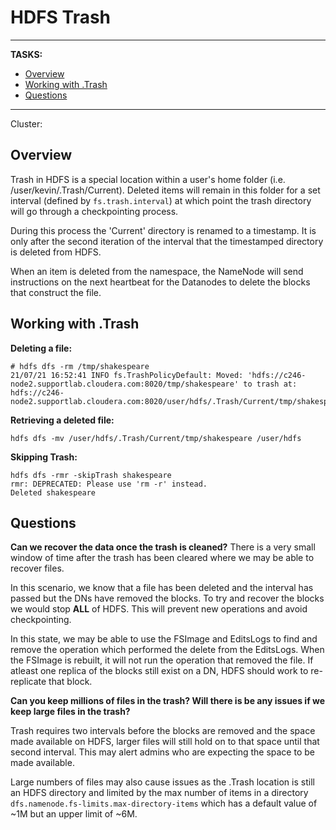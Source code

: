 # HDFS Trash

---
__TASKS:__

<!-- toc -->

- [Overview](#Overview)
- [Working with .Trash](#Working-with-Trash)
- [Questions](#Questions)

<!-- tocstop -->

---


Cluster: 

## Overview

Trash in HDFS is a special location within a user's home folder (i.e. /user/kevin/.Trash/Current). Deleted items will remain in this folder for a set interval (defined by `fs.trash.interval`) at which point the trash directory will go through a checkpointing process. 

During this process the 'Current' directory is renamed to a timestamp. It is only after the second iteration of the interval that the timestamped directory is deleted from HDFS.

When an item is deleted from the namespace, the NameNode will send instructions on the next heartbeat for the Datanodes to delete the blocks that construct the file. 


## Working with .Trash

__Deleting a file:__
```
# hdfs dfs -rm /tmp/shakespeare
21/07/21 16:52:41 INFO fs.TrashPolicyDefault: Moved: 'hdfs://c246-node2.supportlab.cloudera.com:8020/tmp/shakespeare' to trash at: hdfs://c246-node2.supportlab.cloudera.com:8020/user/hdfs/.Trash/Current/tmp/shakespeare
```

__Retrieving a deleted file:__
```
hdfs dfs -mv /user/hdfs/.Trash/Current/tmp/shakespeare /user/hdfs
```


__Skipping Trash:__
```
hdfs dfs -rmr -skipTrash shakespeare
rmr: DEPRECATED: Please use 'rm -r' instead.
Deleted shakespeare
```


## Questions

__Can we recover the data once the trash is cleaned?__
There is a very small window of time after the trash has been cleared where we may be able to recover files. 

In this scenario, we know that a file has been deleted and the interval has passed but the DNs have removed the blocks. To try and recover the blocks we would stop __ALL__ of HDFS. This will prevent new operations and avoid checkpointing. 

In this state, we may be able to use the FSImage and EditsLogs to find and remove the operation which performed the delete from the EditsLogs. When the FSImage is rebuilt, it will not run the operation that removed the file. If atleast one replica of the blocks still exist on a DN, HDFS should work to re-replicate that block.


__Can you keep millions of files in the trash? Will there is be any issues if we keep large files in the trash?__

Trash requires two intervals before the blocks are removed and the space made available on HDFS, larger files will still hold on to that space until that second interval. This may alert admins who are expecting the space to be made available. 

Large numbers of files may also cause issues as the .Trash location is still an HDFS directory and limited by the max number of items in a directory `dfs.namenode.fs-limits.max-directory-items` which has a default value of ~1M but an upper limit of ~6M.




